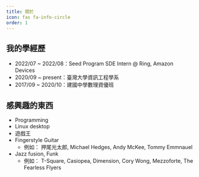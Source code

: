 ```yaml
---
title: 關於
icon: fas fa-info-circle
order: 1
---
```


## 我的學經歷

- 2022/07 ~ 2022/08：Seed Program SDE Intern @ Ring, Amazon Devices
- 2020/09 ~ present：臺灣大學資訊工程學系
- 2017/09 ~ 2020/10：建國中學數理資優班

## 感興趣的東西

- Programming
- Linux desktop
- 遊戲王
- Fingerstyle Guitar
  - 例如： 押尾光太郎, Michael Hedges, Andy McKee, Tommy Emmnauel
- Jazz fusion, Funk
  - 例如： T-Square, Casiopea, Dimension, Cory Wong, Mezzoforte, The Fearless Flyers
